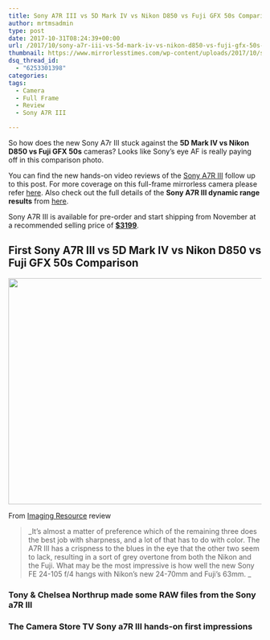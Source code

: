 ```yaml
---
title: Sony A7R III vs 5D Mark IV vs Nikon D850 vs Fuji GFX 50s Comparison
author: mrtmsadmin
type: post
date: 2017-10-31T08:24:39+00:00
url: /2017/10/sony-a7r-iii-vs-5d-mark-iv-vs-nikon-d850-vs-fuji-gfx-50s-comparison/
thumbnail: https://www.mirrorlesstimes.com/wp-content/uploads/2017/10/sony-a7r-iii-vs-5d-mark-iv-vs-nikon-d850-vs-fuji-gfx-50s-comparison-750x550.jpg
dsq_thread_id:
  - "6253301398"
categories:
tags:
  - Camera
  - Full Frame
  - Review
  - Sony A7R III

---
```

<p class="p1">
  <span class="s1">So how does the new Sony A7r III stuck against the <strong>5D Mark IV vs Nikon D850 vs Fuji GFX 50s</strong> cameras? Looks like Sony’s eye AF is really paying off in this comparison photo.</span><span class="s1"><br /> </span>
</p>

You can find the new hands-on video reviews of the <a href="https://www.mirrorlesstimes.com/tags/sony-a7r-iii/" target="_blank" rel="noopener">Sony A7R III</a> follow up to this post. For more coverage on this full-frame mirrorless camera please refer [here][1]. Also check out the full details of the **Sony A7R III dynamic range results** from <a href="https://www.dailycameranews.com/2017/10/sony-a7r-iii-dynamic-range-results/" target="_blank" rel="nofollow noopener">here</a>.

Sony A7R III is available for pre-order and start shipping from November at a recommended selling price of <a href="http://amzn.to/2y2doOd" target="_blank" rel="noopener"><strong>$3199</strong></a>.<!--more-->

## First Sony A7R III vs 5D Mark IV vs Nikon D850 vs Fuji GFX 50s Comparison

[<img class="aligncenter size-full wp-image-1374" src="https://i2.wp.com/www.mirrorlesstimes.com/wp-content/uploads/2017/10/sony-a7r-iii-vs-5d-mark-iv-vs-nikon-d850-vs-fuji-gfx-50s-comparison.jpg?resize=600%2C450&#038;ssl=1" alt="" width="600" height="450" srcset="https://i2.wp.com/www.mirrorlesstimes.com/wp-content/uploads/2017/10/sony-a7r-iii-vs-5d-mark-iv-vs-nikon-d850-vs-fuji-gfx-50s-comparison.jpg?w=950&ssl=1 950w, https://i2.wp.com/www.mirrorlesstimes.com/wp-content/uploads/2017/10/sony-a7r-iii-vs-5d-mark-iv-vs-nikon-d850-vs-fuji-gfx-50s-comparison.jpg?resize=300%2C225&ssl=1 300w, https://i2.wp.com/www.mirrorlesstimes.com/wp-content/uploads/2017/10/sony-a7r-iii-vs-5d-mark-iv-vs-nikon-d850-vs-fuji-gfx-50s-comparison.jpg?resize=768%2C576&ssl=1 768w, https://i2.wp.com/www.mirrorlesstimes.com/wp-content/uploads/2017/10/sony-a7r-iii-vs-5d-mark-iv-vs-nikon-d850-vs-fuji-gfx-50s-comparison.jpg?resize=700%2C525&ssl=1 700w" sizes="(max-width: 600px) 100vw, 600px" data-recalc-dims="1" />][2]

From <a href="http://www.imaging-resource.com/PRODS/sony-a7r-iii/sony-a7r-iiiA.HTM#comparison" target="_blank" rel="nofollow external noopener noreferrer">Imaging Resource</a> review

> _It’s almost a matter of preference which of the remaining three does the best job with sharpness, and a lot of that has to do with color. The A7R III has a crispness to the blues in the eye that the other two seem to lack, resulting in a sort of grey overtone from both the Nikon and the Fuji. What may be the most impressive is how well the new Sony FE 24-105 f/4 hangs with Nikon’s new 24-70mm and Fuji’s 63mm. _

### Tony & Chelsea Northrup made some RAW files from the Sony a7R III



### The Camera Store TV Sony a7R III hands-on first impressions

 [1]: https://www.mirrorlesstimes.com/2017/10/additional-sony-a7r-iii-coverage/
 [2]: https://i2.wp.com/www.mirrorlesstimes.com/wp-content/uploads/2017/10/sony-a7r-iii-vs-5d-mark-iv-vs-nikon-d850-vs-fuji-gfx-50s-comparison.jpg?ssl=1